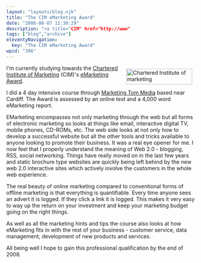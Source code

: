 ```yaml
---
layout: "layouts/blog.njk"
title: "The CIM eMarketing Award"
date: "2008-08-07 11:30:29"
description: "<a title="CIM" href="http://www"
tags: ["blog","archive"]
eleventyNavigation:
  key: "The CIM eMarketing Award"
wpid: "396"
---
```

<a title="CIM" href="http://www.cim.co.uk" target="_blank" rel="nofollow"><img class="alignright" style="float: right;border: 0;margin: 10px" src="http://www.cim.co.uk/images/logo.gif" alt="Chartered Institute of marketing" width="175" height="42" /></a>I'm currently studying towards the <a title="CIM" href="http://www.cim.co.uk" target="_blank" rel="nofollow">Chartered Institute of Marketing</a> (CIM)'s <a title="eMarketing Award" href="http://www.marketingtom.com/emarketing_award.html" target="_blank" rel="nofollow">eMarketing Award</a>.

I did a 4 day intensive course through <a title="Marketing Tom" href="http://www.marketingtom.com" target="_blank" rel="nofollow">Marketing Tom Media</a> based near Cardiff. The Award is assessed by an online test and a 4,000 word eMarketing report.

EMarketing encompasses not only marketing through the web but all forms of electronic marketing so looks at things like email, interactive digital TV, mobile phones, CD-ROMs, etc. The web side looks at not only how to develop a successful website but all the other tools and tricks available to anyone looking to promote their business. It was a real eye opener for me. I now feel that I properly understand the meaning of Web 2.0 - blogging, RSS, social networking. Things have really moved on in the last few years and static brochure type websites are quickly being left behind by the new web 2.0 interactive sites which actively involve the customers in the whole web experience.

The real beauty of online marketing compared to conventional forms of offline marketing is that everything is quantifiable. Every time anyone sees an advert it is logged. If they click a link it is logged. This makes it very easy to way up the return on your investment and keep your marketing budget going on the right things.

As well as all the marketing hints and tips the course also looks at how eMarketing fits in with the rest of your business - customer service, data management, development of new products and services.

All being well I hope to gain this professional qualification by the end of 2008.